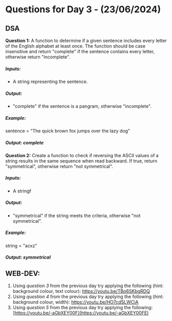 # Questions for Day 3 - (23/06/2024)

## DSA

**Question 1:** A function to determine if a given sentence includes every letter of the English 
alphabet at least once. The function should be case insensitive and return "complete" if the 
sentence contains every letter, otherwise return "incomplete".

##### Inputs:
- A string representing the sentence.
##### Output:
- "complete" if the sentence is a pangram, otherwise "incomplete".
##### Example:
sentence = "The quick brown fox jumps over the lazy dog"
##### Output: complete

**Question 2:** Create a function to check if reversing the ASCII values of a string results in the 
same sequence when read backward. If true, return "symmetrical", otherwise return "not 
symmetrical".

##### Inputs:
- A stringf
##### Output:
- "symmetrical" if the string meets the criteria, otherwise "not symmetrical".
  
##### Example:

string = "acxz"

##### Output: symmetrical

## WEB-DEV:
1. Using *question 3* from the previous day try applying the following (hint: background colour, text 
colour): https://youtu.be/TBo6SKbgRDQ
2. Using *question 4* from the previous day try applying the following (hint: background colour, width):
https://youtu.be/HO7cdSLWCiA
3. Using *question 5* from the previous day try applying the following:
[https://youtu.be/-aGbXEY00F](https://youtu.be/-aGbXEY00FE)
